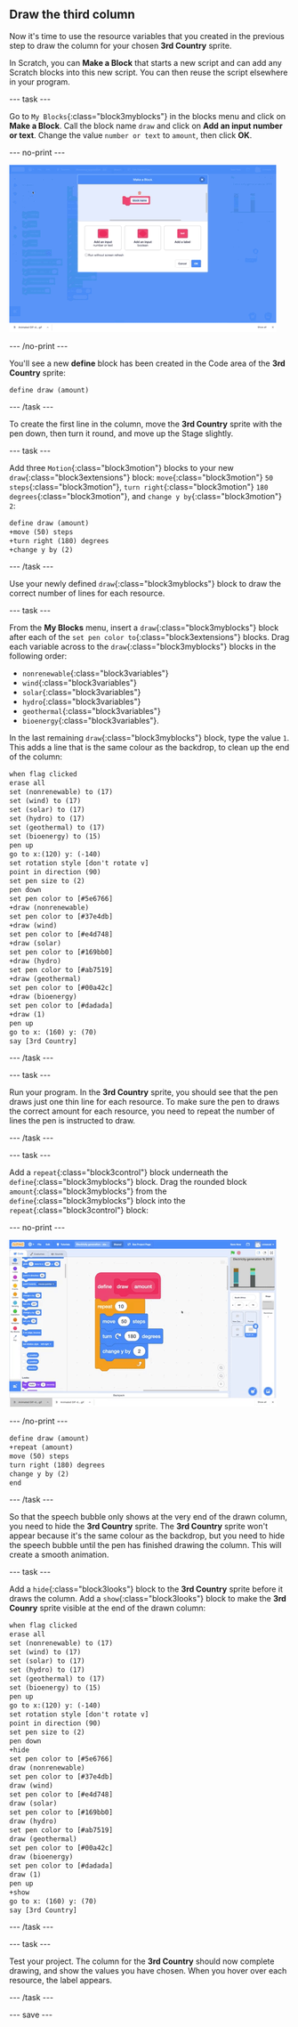 ## Draw the third column

Now it's time to use the resource variables that you created in the previous step to draw the column for your chosen **3rd Country** sprite.

In Scratch, you can **Make a Block** that starts a new script and can add any Scratch blocks into this new script. You can then reuse the script elsewhere in your program.

--- task ---

Go to `My Blocks`{:class="block3myblocks"} in the blocks menu and click on **Make a Block**. Call the block name `draw` and click on **Add an input number or text**. Change the value `number or text` to `amount`, then click **OK**.

--- no-print ---

![gif of make a block with input](images/electricity-make-a-block-add-input.gif)

--- /no-print ---

You'll see a new **define** block has been created in the Code area of the **3rd Country** sprite:

```blocks3
define draw (amount)
```

--- /task ---

To create the first line in the column, move the **3rd Country** sprite with the pen down, then turn it round, and move up the Stage slightly.

--- task ---

Add three `Motion`{:class="block3motion"} blocks to your new `draw`{:class="block3extensions"} block: `move`{:class="block3motion"} `50` `steps`{:class="block3motion"}, `turn right`{:class="block3motion"} `180` `degrees`{:class="block3motion"}, and `change y by`{:class="block3motion"} `2`:

```blocks3
define draw (amount)
+move (50) steps
+turn right (180) degrees
+change y by (2)
```

--- /task ---

Use your newly defined `draw`{:class="block3myblocks"} block to draw the correct number of lines for each resource.

--- task ---

From the **My Blocks** menu, insert a `draw`{:class="block3myblocks"} block after each of the `set pen color to`{:class="block3extensions"} blocks. Drag each variable across to the `draw`{:class="block3myblocks"} blocks in the following order:
+ `nonrenewable`{:class="block3variables"}
+ `wind`{:class="block3variables"}
+ `solar`{:class="block3variables"}
+ `hydro`{:class="block3variables"}
+ `geothermal`{:class="block3variables"}
+ `bioenergy`{:class="block3variables"}. 

In the last remaining `draw`{:class="block3myblocks"} block, type the value `1`. This adds a line that is the same colour as the backdrop, to clean up the end of the column:

```blocks3
when flag clicked
erase all
set (nonrenewable) to (17)
set (wind) to (17)
set (solar) to (17)
set (hydro) to (17)
set (geothermal) to (17)
set (bioenergy) to (15)
pen up
go to x:(120) y: (-140)
set rotation style [don't rotate v]
point in direction (90)
set pen size to (2)
pen down
set pen color to [#5e6766]
+draw (nonrenewable)
set pen color to [#37e4db]
+draw (wind)
set pen color to [#e4d748]
+draw (solar)
set pen color to [#169bb0]
+draw (hydro)
set pen color to [#ab7519]
+draw (geothermal)
set pen color to [#00a42c]
+draw (bioenergy)
set pen color to [#dadada]
+draw (1)
pen up
go to x: (160) y: (70)
say [3rd Country]
```

--- /task ---

--- task ---

Run your program. In the **3rd Country** sprite, you should see that the pen draws just one thin line for each resource. To make sure the pen to draws the correct amount for each resource, you need to repeat the number of lines the pen is instructed to draw.

--- /task ---

--- task ---

Add a `repeat`{:class="block3control"} block underneath the `define`{:class="block3myblocks"} block. Drag the rounded block `amount`{:class="block3myblocks"} from the `define`{:class="block3myblocks"} block into the `repeat`{:class="block3control"} block:

--- no-print ---

![gif of dragging amount](images/electricity-drag-amount.gif)

--- /no-print ---

```blocks3
define draw (amount)
+repeat (amount)
move (50) steps
turn right (180) degrees
change y by (2)
end
```

--- /task ---

So that the speech bubble only shows at the very end of the drawn column, you need to hide the **3rd Country** sprite. The **3rd Country** sprite won't appear because it's the same colour as the backdrop, but you need to hide the speech bubble until the pen has finished drawing the column. This will create a smooth animation.

--- task ---

Add a `hide`{:class="block3looks"} block to the **3rd Country** sprite before it draws the column. Add a `show`{:class="block3looks"} block to make the **3rd Counry** sprite visible at the end of the drawn column:

```blocks3
when flag clicked
erase all
set (nonrenewable) to (17)
set (wind) to (17)
set (solar) to (17)
set (hydro) to (17)
set (geothermal) to (17)
set (bioenergy) to (15)
pen up
go to x:(120) y: (-140)
set rotation style [don't rotate v]
point in direction (90)
set pen size to (2)
pen down
+hide
set pen color to [#5e6766]
draw (nonrenewable)
set pen color to [#37e4db]
draw (wind)
set pen color to [#e4d748]
draw (solar)
set pen color to [#169bb0]
draw (hydro)
set pen color to [#ab7519]
draw (geothermal)
set pen color to [#00a42c]
draw (bioenergy)
set pen color to [#dadada]
draw (1)
pen up
+show
go to x: (160) y: (70)
say [3rd Country]
```

--- /task ---

--- task ---

Test your project. The column for the **3rd Country** should now complete drawing, and show the values you have chosen. When you hover over each resource, the label appears.

--- /task ---

--- save ---
